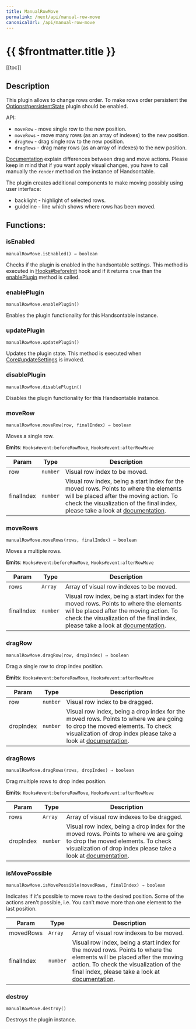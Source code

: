 ```yaml
---
title: ManualRowMove
permalink: /next/api/manual-row-move
canonicalUrl: /api/manual-row-move
---
```


# {{ $frontmatter.title }}

[[toc]]

## Description


This plugin allows to change rows order. To make rows order persistent the [Options#persistentState](./Options/#persistentState)
plugin should be enabled.

API:
- `moveRow` - move single row to the new position.
- `moveRows` - move many rows (as an array of indexes) to the new position.
- `dragRow` - drag single row to the new position.
- `dragRows` - drag many rows (as an array of indexes) to the new position.

[Documentation](https://handsontable.com/docs/demo-moving.html) explain differences between drag and move actions. Please keep in mind that if you want apply visual changes,
you have to call manually the `render` method on the instance of Handsontable.

The plugin creates additional components to make moving possibly using user interface:
- backlight - highlight of selected rows.
- guideline - line which shows where rows has been moved.


## Functions:

### isEnabled
`manualRowMove.isEnabled() ⇒ boolean`

Checks if the plugin is enabled in the handsontable settings. This method is executed in [Hooks#beforeInit](./Hooks/#beforeInit)
hook and if it returns `true` than the [enablePlugin](#ManualRowMove+enablePlugin) method is called.



### enablePlugin
`manualRowMove.enablePlugin()`

Enables the plugin functionality for this Handsontable instance.



### updatePlugin
`manualRowMove.updatePlugin()`

Updates the plugin state. This method is executed when [Core#updateSettings](./Core/#updateSettings) is invoked.



### disablePlugin
`manualRowMove.disablePlugin()`

Disables the plugin functionality for this Handsontable instance.



### moveRow
`manualRowMove.moveRow(row, finalIndex) ⇒ boolean`

Moves a single row.

**Emits**: <code>Hooks#event:beforeRowMove</code>, <code>Hooks#event:afterRowMove</code>  

| Param | Type | Description |
| --- | --- | --- |
| row | <code>number</code> | Visual row index to be moved. |
| finalIndex | <code>number</code> | Visual row index, being a start index for the moved rows. Points to where the elements will be placed after the moving action. To check the visualization of the final index, please take a look at [documentation](https://handsontable.com/docs/demo-moving.html). |



### moveRows
`manualRowMove.moveRows(rows, finalIndex) ⇒ boolean`

Moves a multiple rows.

**Emits**: <code>Hooks#event:beforeRowMove</code>, <code>Hooks#event:afterRowMove</code>  

| Param | Type | Description |
| --- | --- | --- |
| rows | <code>Array</code> | Array of visual row indexes to be moved. |
| finalIndex | <code>number</code> | Visual row index, being a start index for the moved rows. Points to where the elements will be placed after the moving action. To check the visualization of the final index, please take a look at [documentation](https://handsontable.com/docs/demo-moving.html). |



### dragRow
`manualRowMove.dragRow(row, dropIndex) ⇒ boolean`

Drag a single row to drop index position.

**Emits**: <code>Hooks#event:beforeRowMove</code>, <code>Hooks#event:afterRowMove</code>  

| Param | Type | Description |
| --- | --- | --- |
| row | <code>number</code> | Visual row index to be dragged. |
| dropIndex | <code>number</code> | Visual row index, being a drop index for the moved rows. Points to where we are going to drop the moved elements. To check visualization of drop index please take a look at [documentation](https://handsontable.com/docs/demo-moving.html). |



### dragRows
`manualRowMove.dragRows(rows, dropIndex) ⇒ boolean`

Drag multiple rows to drop index position.

**Emits**: <code>Hooks#event:beforeRowMove</code>, <code>Hooks#event:afterRowMove</code>  

| Param | Type | Description |
| --- | --- | --- |
| rows | <code>Array</code> | Array of visual row indexes to be dragged. |
| dropIndex | <code>number</code> | Visual row index, being a drop index for the moved rows. Points to where we are going to drop the moved elements. To check visualization of drop index please take a look at [documentation](https://handsontable.com/docs/demo-moving.html). |



### isMovePossible
`manualRowMove.isMovePossible(movedRows, finalIndex) ⇒ boolean`

Indicates if it's possible to move rows to the desired position. Some of the actions aren't possible, i.e. You can’t move more than one element to the last position.


| Param | Type | Description |
| --- | --- | --- |
| movedRows | <code>Array</code> | Array of visual row indexes to be moved. |
| finalIndex | <code>number</code> | Visual row index, being a start index for the moved rows. Points to where the elements will be placed after the moving action. To check the visualization of the final index, please take a look at [documentation](https://handsontable.com/docs/demo-moving.html). |



### destroy
`manualRowMove.destroy()`

Destroys the plugin instance.


